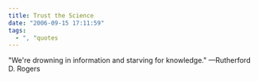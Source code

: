 ```yaml
---
title: Trust the Science
date: "2006-09-15 17:11:59"
tags:
  - ", "quotes
---
```

"We're drowning in information and starving for knowledge." &mdash;Rutherford D. Rogers

